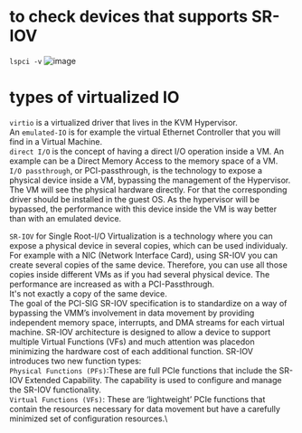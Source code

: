 # to check devices that supports SR-IOV
`lspci -v`
![image](https://github.com/michaelrun/Linux/assets/19384327/01fed3f0-4f55-42df-9740-823b393ce29c)

# types of virtualized IO
`virtio` is a virtualized driver that lives in the KVM Hypervisor.\
An `emulated-IO` is for example the virtual Ethernet Controller that you will find in a Virtual Machine.\
`direct I/O` is the concept of having a direct I/O operation inside a VM. An example can be a Direct Memory Access to the memory space of a VM.\
`I/O passthrough`, or PCI-passthrough, is the technology to expose a physical device inside a VM, bypassing the management of the Hypervisor. The VM will see the physical hardware directly. For that the corresponding driver should be installed in the guest OS. As the hypervisor will be bypassed, the performance with this device inside the VM is way better than with an emulated device.

`SR-IOV` for Single Root-I/O Virtualization is a technology where you can expose a physical device in several copies, which can be used individualy. For example with a NIC (Network Interface Card), using SR-IOV you can create several copies of the same device. Therefore, you can use all those copies inside different VMs as if you had several physical device. The performance are increased as with a PCI-Passthrough. \
It's not exactly a copy of the same device.\
The goal of the PCI-SIG SR-IOV specification is to standardize on a way of bypassing the VMM’s involvement in data movement by providing independent memory space, interrupts, and DMA streams for each virtual machine. SR-IOV architecture is designed to allow a device to support multiple Virtual Functions (VFs) and much attention was placedon minimizing the hardware cost of each additional function. SR-IOV introduces two new function types:\
`Physical Functions (PFs)`:These are full PCIe functions that include the SR-IOV Extended Capability. The capability is used to configure and manage the SR-IOV functionality.\
`Virtual Functions (VFs)`: These are ‘lightweight’ PCIe functions that contain the resources necessary for data movement but have a carefully minimized set of configuration resources.\
